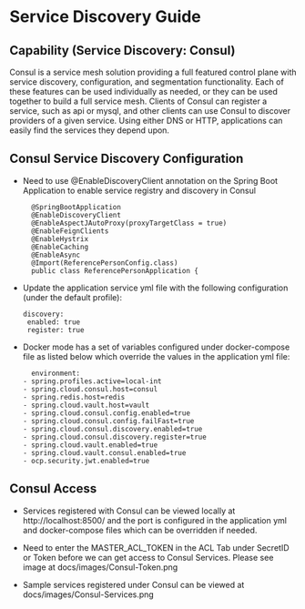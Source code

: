 # Service Discovery Guide

## Capability (Service Discovery: Consul)

Consul is a service mesh solution providing a full featured control plane with service discovery, configuration, and segmentation   functionality. Each of these features can be used individually as needed, or they can be used together to build a full service mesh. Clients of Consul can register a service, such as api or mysql, and other clients can use Consul to discover providers of a given service. Using either DNS or HTTP, applications can easily find the services they depend upon.

## Consul Service Discovery Configuration

- Need to use @EnableDiscoveryClient annotation on the Spring Boot Application to enable service registry and discovery in Consul

		@SpringBootApplication
		@EnableDiscoveryClient 
		@EnableAspectJAutoProxy(proxyTargetClass = true)
		@EnableFeignClients
		@EnableHystrix
		@EnableCaching
		@EnableAsync
		@Import(ReferencePersonConfig.class)
		public class ReferencePersonApplication {
	
- Update the application service yml file with the following configuration (under the default profile):

	  discovery: 
	   enabled: true  
	   register: true 
	

- Docker mode has a set of variables configured under docker-compose file as listed below which override the values in the application yml file:

	    environment:
      - spring.profiles.active=local-int
      - spring.cloud.consul.host=consul
      - spring.redis.host=redis
      - spring.cloud.vault.host=vault
      - spring.cloud.consul.config.enabled=true
      - spring.cloud.consul.config.failFast=true
      - spring.cloud.consul.discovery.enabled=true
      - spring.cloud.consul.discovery.register=true
      - spring.cloud.vault.enabled=true
      - spring.cloud.vault.consul.enabled=true
      - ocp.security.jwt.enabled=true
      
## Consul Access

- Services registered with Consul can be viewed locally at http://localhost:8500/ and the port is configured in the application yml and docker-compose files which can be overridden if needed.

- Need to enter the MASTER_ACL_TOKEN in the ACL Tab under SecretID or Token before we can get access to Consul Services. Please see image at docs/images/Consul-Token.png

- Sample services registered under Consul can be viewed at docs/images/Consul-Services.png
